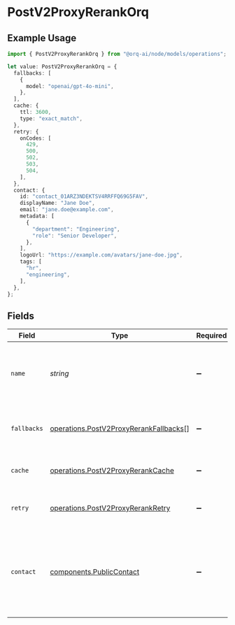 # PostV2ProxyRerankOrq

## Example Usage

```typescript
import { PostV2ProxyRerankOrq } from "@orq-ai/node/models/operations";

let value: PostV2ProxyRerankOrq = {
  fallbacks: [
    {
      model: "openai/gpt-4o-mini",
    },
  ],
  cache: {
    ttl: 3600,
    type: "exact_match",
  },
  retry: {
    onCodes: [
      429,
      500,
      502,
      503,
      504,
    ],
  },
  contact: {
    id: "contact_01ARZ3NDEKTSV4RRFFQ69G5FAV",
    displayName: "Jane Doe",
    email: "jane.doe@example.com",
    metadata: [
      {
        "department": "Engineering",
        "role": "Senior Developer",
      },
    ],
    logoUrl: "https://example.com/avatars/jane-doe.jpg",
    tags: [
      "hr",
      "engineering",
    ],
  },
};
```

## Fields

| Field                                                                                                              | Type                                                                                                               | Required                                                                                                           | Description                                                                                                        |
| ------------------------------------------------------------------------------------------------------------------ | ------------------------------------------------------------------------------------------------------------------ | ------------------------------------------------------------------------------------------------------------------ | ------------------------------------------------------------------------------------------------------------------ |
| `name`                                                                                                             | *string*                                                                                                           | :heavy_minus_sign:                                                                                                 | The name to display on the trace. If not specified, the default system name will be used.                          |
| `fallbacks`                                                                                                        | [operations.PostV2ProxyRerankFallbacks](../../models/operations/postv2proxyrerankfallbacks.md)[]                   | :heavy_minus_sign:                                                                                                 | Array of fallback models to use if primary model fails                                                             |
| `cache`                                                                                                            | [operations.PostV2ProxyRerankCache](../../models/operations/postv2proxyrerankcache.md)                             | :heavy_minus_sign:                                                                                                 | Cache configuration for the request.                                                                               |
| `retry`                                                                                                            | [operations.PostV2ProxyRerankRetry](../../models/operations/postv2proxyrerankretry.md)                             | :heavy_minus_sign:                                                                                                 | Retry configuration for the request                                                                                |
| `contact`                                                                                                          | [components.PublicContact](../../models/components/publiccontact.md)                                               | :heavy_minus_sign:                                                                                                 | Information about the contact making the request. If the contact does not exist, it will be created automatically. |